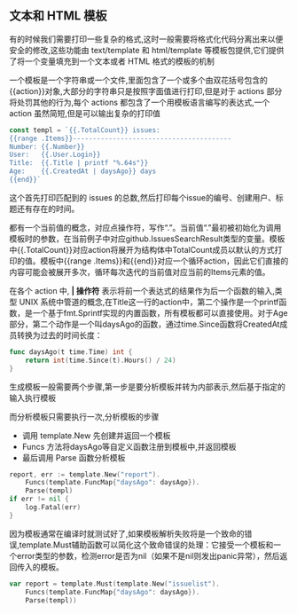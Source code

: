 ## 文本和 HTML 模板

有的时候我们需要打印一些复杂的格式,这时一般需要将格式化代码分离出来以便安全的修改,这些功能由 text/template 和 html/template 等模板包提供,它们提供了将一个变量填充到一个文本或者 HTML 格式的模板的机制

一个模板是一个字符串或一个文件,里面包含了一个或多个由双花括号包含的{{action}}对象,大部分的字符串只是按照字面值进行打印,但是对于 actions 部分将处罚其他的行为,每个 actions 都包含了一个用模板语言编写的表达式,一个 action 虽然简短,但是可以输出复杂的打印值

```go
const templ = `{{.TotalCount}} issues:
{{range .Items}}----------------------------------------
Number: {{.Number}}
User:   {{.User.Login}}
Title:  {{.Title | printf "%.64s"}}
Age:    {{.CreatedAt | daysAgo}} days
{{end}}`
```

这个首先打印匹配到的 issues 的总数,然后打印每个issue的编号、创建用户、标题还有存在的时间。

都有一个当前值的概念，对应点操作符，写作“.”。当前值“.”最初被初始化为调用模板时的参数，在当前例子中对应github.IssuesSearchResult类型的变量。模板中{{.TotalCount}}对应action将展开为结构体中TotalCount成员以默认的方式打印的值。模板中{{range .Items}}和{{end}}对应一个循环action，因此它们直接的内容可能会被展开多次，循环每次迭代的当前值对应当前的Items元素的值。

在各个 action 中, **| 操作符** 表示将前一个表达式的结果作为后一个函数的输入,类型 UNIX 系统中管道的概念,在Title这一行的action中，第二个操作是一个printf函数，是一个基于fmt.Sprintf实现的内置函数，所有模板都可以直接使用。对于Age部分，第二个动作是一个叫daysAgo的函数，通过time.Since函数将CreatedAt成员转换为过去的时间长度：
```go
func daysAgo(t time.Time) int {
    return int(time.Since(t).Hours() / 24)
}
```

生成模板一般需要两个步骤,第一步是要分析模板并转为内部表示,然后基于指定的输入执行模板

而分析模板只需要执行一次,分析模板的步骤

- 调用 template.New 先创建并返回一个模板
- Funcs 方法将daysAgo等自定义函数注册到模板中,并返回模板
- 最后调用 Parse 函数分析模板
```go
report, err := template.New("report").
    Funcs(template.FuncMap{"daysAgo": daysAgo}).
    Parse(templ)
if err != nil {
    log.Fatal(err)
}
```

因为模板通常在编译时就测试好了,如果模板解析失败将是一个致命的错误,template.Must辅助函数可以简化这个致命错误的处理：它接受一个模板和一个error类型的参数，检测error是否为nil（如果不是nil则发出panic异常），然后返回传入的模板。
```go
var report = template.Must(template.New("issuelist").
    Funcs(template.FuncMap{"daysAgo": daysAgo}).
    Parse(templ))
```